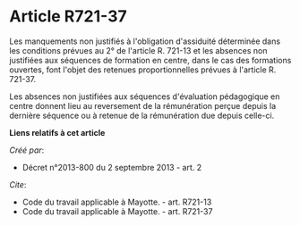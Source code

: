 # Article R721-37

Les manquements non justifiés à l'obligation d'assiduité déterminée dans les conditions prévues au 2° de l'article R. 721-13
et les absences non justifiées aux séquences de formation en centre, dans le cas des formations ouvertes, font l'objet des
retenues proportionnelles prévues à l'article R. 721-37. 

Les absences non justifiées aux séquences d'évaluation pédagogique en centre donnent lieu au reversement de la rémunération
perçue depuis la dernière séquence ou à retenue de la rémunération due depuis celle-ci.

**Liens relatifs à cet article**

_Créé par_:

  - Décret n°2013-800 du 2 septembre 2013 - art. 2

_Cite_:

  - Code du travail applicable à Mayotte. - art. R721-13
  - Code du travail applicable à Mayotte. - art. R721-37
